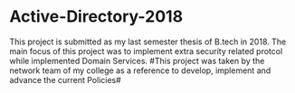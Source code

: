 # Active-Directory-2018

This project is submitted as my last semester thesis of B.tech in 2018. The main focus of this project was to implement extra security related protcol while implemented Domain Services.
#This project was taken by the network team of my college as a reference to develop, implement and advance the current Policies#

